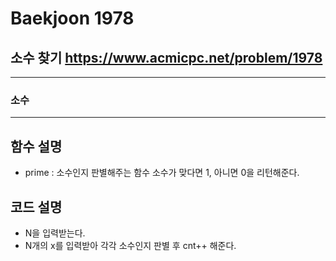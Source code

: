 Baekjoon 1978
=============
소수 찾기  <https://www.acmicpc.net/problem/1978>
---------------
- - -
### 소수
- - -
## 함수 설명
- prime : 소수인지 판별해주는 함수 소수가 맞다면 1, 아니면 0을 리턴해준다.
## 코드 설명
- N을 입력받는다.
- N개의 x를 입력받아 각각 소수인지 판별 후 cnt++ 해준다.
